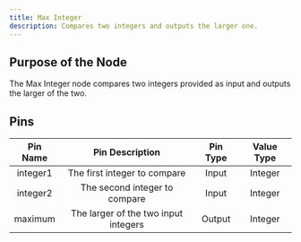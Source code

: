 ```yaml
---
title: Max Integer
description: Compares two integers and outputs the larger one.
---
```


## Purpose of the Node
The Max Integer node compares two integers provided as input and outputs the larger of the two.

## Pins
| Pin Name | Pin Description | Pin Type | Value Type |
|:----------:|:-------------:|:------:|:------:|
| integer1 | The first integer to compare | Input | Integer |
| integer2 | The second integer to compare | Input | Integer |
| maximum | The larger of the two input integers | Output | Integer |